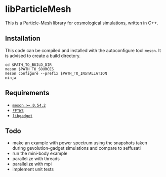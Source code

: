 libParticleMesh
===========================

This is a Particle-Mesh library for cosmological simulations,
written in C++.

Installation
------------

This code can be compiled and installed with the autoconfigure
tool `meson`. It is advised to create a build directory.

```
cd $PATH_TO_BUILD_DIR
meson $PATH_TO_SOURCES
meson configure --prefix $PATH_TO_INSTALLATION
ninja
```

Requirements
------------

- [`meson >= 0.54.2`](https://mesonbuild.com/)
- [`FFTW3`](http://fftw.org/)
- [`libgadget`](https://github.com/Lagrang3/libgadget)

Todo
----

- make an example with power spectrum using the
snapshots taken during gevolution-gadget simulations
and compare to seffusati
- run the mini-body example
- parallelize with threads
- parallelize with mpi
- implement unit tests
